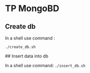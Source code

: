 # TP MongoBD

## Create db

In a shell use command :

`./create_db.sh`

## Insert data into db

In a shell use command:
`./insert_db.sh`
